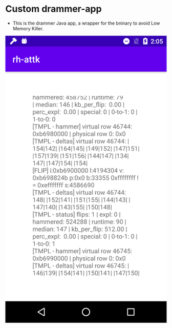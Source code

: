 # Custom drammer-app

- This is the drammer Java app, a wrapper for the bninary to avoid Low Memory Killer.

![](Screenshot.png)
